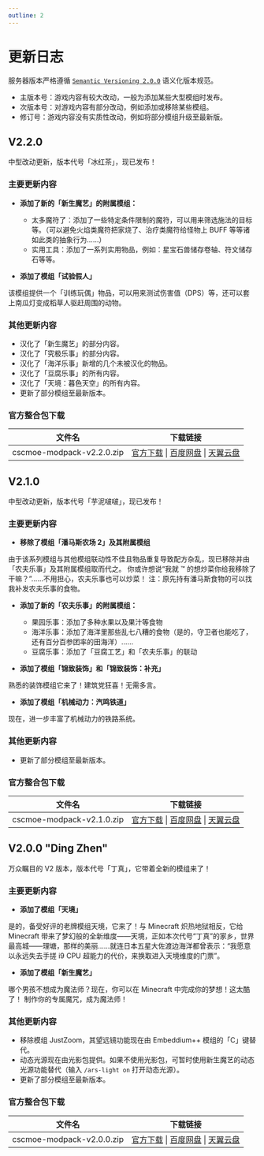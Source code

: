 ```yaml
---
outline: 2
---
```


# 更新日志

服务器版本严格遵循 [`Semantic Versioning 2.0.0`](https://semver.org/lang/zh-CN/) 语义化版本规范。

- 主版本号：游戏内容有较大改动，一般为添加某些大型模组时发布。
- 次版本号：对游戏内容有部分改动，例如添加或移除某些模组。
- 修订号：游戏内容没有实质性改动，例如将部分模组升级至最新版。

## V2.2.0 <Badge type="tip" text="最新版本" />

中型改动更新，版本代号「冰红茶」，现已发布！

### 主要更新内容

- **添加了新的「新生魔艺」的附属模组：**

  - 太多魔符了：添加了一些特定条件限制的魔符，可以用来筛选施法的目标等。（可以避免火焰类魔符把家烧了、治疗类魔符给怪物上 BUFF 等等诸如此类的抽象行为……）
  - 实用工具：添加了一系列实用物品，例如：星宝石兽储存卷轴、符文储存石等等。

- **添加了模组「试验假人」**

该模组提供一个「训练玩偶」物品，可以用来测试伤害值（DPS）等，还可以套上南瓜灯变成稻草人驱赶周围的动物。

### 其他更新内容

- 汉化了「新生魔艺」的部分内容。
- 汉化了「究极乐事」的部分内容。
- 汉化了「海洋乐事」新增的几个未被汉化的物品。
- 汉化了「豆腐乐事」的所有内容。
- 汉化了「天境：暮色天空」的所有内容。
- 更新了部分模组至最新版本。

### 官方整合包下载

|          文件名           |                   下载链接                   |
| :-----------------------: | :------------------------------------------: |
| cscmoe-modpack-v2.2.0.zip | [官方下载]() \| [百度网盘]() \| [天翼云盘]() |

## V2.1.0

中型改动更新，版本代号「芋泥啵啵」，现已发布！

### 主要更新内容

- **移除了模组「潘马斯农场 2」及其附属模组**

由于该系列模组与其他模组联动性不佳且物品重复导致配方杂乱，现已移除并由「农夫乐事」及其附属模组取而代之。
你或许想说“我就 ™ 的想炒菜你给我移除了干嘛？”……不用担心，农夫乐事也可以炒菜！
注：原先持有潘马斯食物的可以找我补发农夫乐事的食物。

- **添加了新的「农夫乐事」的附属模组：**

  - 果园乐事：添加了多种水果以及果汁等食物
  - 海洋乐事：添加了海洋里那些乱七八糟的食物（是的，守卫者也能吃了，还有百分百参团率的田海洋）……
  - 豆腐乐事：添加了「豆腐工艺」和「农夫乐事」的联动

- **添加了模组「锦致装饰」和「锦致装饰：补充」**

熟悉的装饰模组它来了！建筑党狂喜！无需多言。

- **添加了模组「机械动力：汽鸣铁道」**

现在，进一步丰富了机械动力的铁路系统。

### 其他更新内容

- 更新了部分模组至最新版本。

### 官方整合包下载

|          文件名           |                   下载链接                   |
| :-----------------------: | :------------------------------------------: |
| cscmoe-modpack-v2.1.0.zip | [官方下载]() \| [百度网盘]() \| [天翼云盘]() |

## V2.0.0 "Ding Zhen"

万众瞩目的 V2 版本，版本代号「丁真」，它带着全新的模组来了！

### 主要更新内容

- **添加了模组「天境」**

是的，备受好评的老牌模组天境，它来了！与 Minecraft 炽热地狱相反，它给 Minecraft 带来了梦幻般的全新维度——天境，正如本次代号“丁真”的家乡，世界最高城——理塘，那样的美丽……就连日本五星大佐渡边海洋都曾表示：“我愿意以永远失去手搓 i9 CPU 超能力的代价，来换取进入天境维度的门票”。

- **添加了模组「新生魔艺」**

哪个男孩不想成为魔法师？现在，你可以在 Minecraft 中完成你的梦想！这太酷了！
制作你的专属魔咒，成为魔法师！

### 其他更新内容

- 移除模组 JustZoom，其望远镜功能现在由 Embeddium++ 模组的「C」键替代。
- 动态光源现在由光影包提供。如果不使用光影包，可暂时使用新生魔艺的动态光源功能替代（输入 `/ars-light on` 打开动态光源）。
- 更新了部分模组至最新版本。

### 官方整合包下载

|          文件名           |                   下载链接                   |
| :-----------------------: | :------------------------------------------: |
| cscmoe-modpack-v2.0.0.zip | [官方下载]() \| [百度网盘]() \| [天翼云盘]() |
